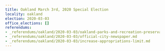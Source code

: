 ```yaml
---
title: Oakland March 3rd, 2020 Special Election
locality: oakland
election: 2020-03-03
office_elections: []
referendums:
- _referendums/oakland/2020-03-03/oakland-parks-and-recreation-preservation-litter-reduction-and-homelessness-support-act.md
- _referendums/oakland/2020-03-03/official-city-newspaper.md
- _referendums/oakland/2020-03-03/increase-appropriations-limit.md
---
```

